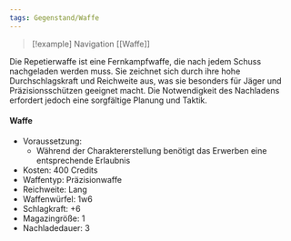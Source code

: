 ```yaml
---
tags: Gegenstand/Waffe
---
```

> [!example] Navigation 
> [[Waffe]]

Die Repetierwaffe ist eine Fernkampfwaffe, die nach jedem Schuss nachgeladen werden muss. Sie zeichnet sich durch ihre hohe Durchschlagskraft und Reichweite aus, was sie besonders für Jäger und Präzisionsschützen geeignet macht. Die Notwendigkeit des Nachladens erfordert jedoch eine sorgfältige Planung und Taktik.

#### Waffe
- Voraussetzung:
	- Während der Charaktererstellung benötigt das Erwerben eine entsprechende Erlaubnis
- Kosten: 400 Credits
- Waffentyp: Präzisionwaffe
- Reichweite: Lang
- Waffenwürfel: 1w6
- Schlagkraft: +6
- Magazingröße: 1
- Nachladedauer: 3
